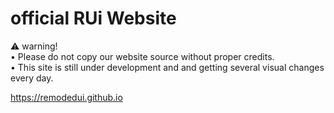 # official RUi Website 
⚠️ warning!<br>
• Please do not copy our website source without proper credits.<br>
• This site is still under development and and getting several visual changes every day.<br>

https://remodedui.github.io

